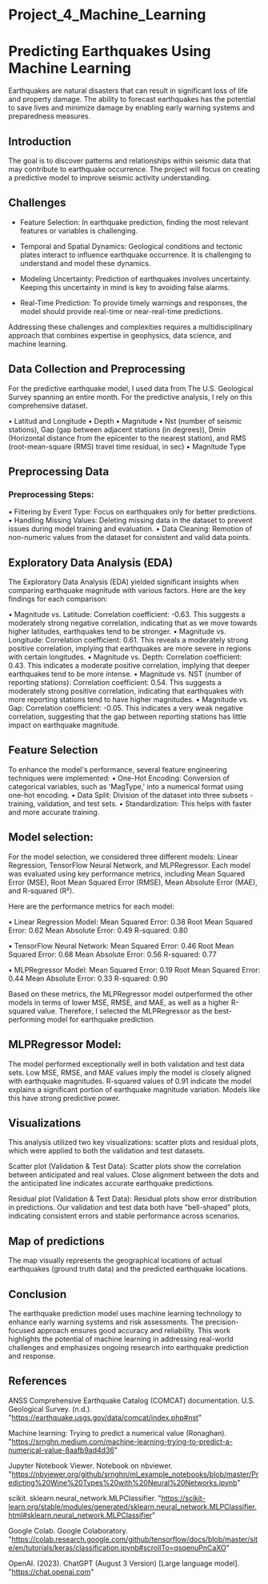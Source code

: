 # Project_4_Machine_Learning

# Predicting Earthquakes Using Machine Learning

Earthquakes are natural disasters that can result in significant loss of life and property damage. The ability to forecast earthquakes has the potential to save lives and minimize damage by enabling early warning systems and preparedness measures.

## Introduction
The goal is to discover patterns and relationships within seismic data that may contribute to earthquake occurrence. The project will focus on creating a predictive model to improve seismic activity understanding.

## Challenges
- Feature Selection:  In earthquake prediction, finding the most relevant features or variables is challenging.

- Temporal and Spatial Dynamics: Geological conditions and tectonic plates interact to influence earthquake occurrence. It is challenging to understand and model these dynamics.

- Modeling Uncertainty: Prediction of earthquakes involves uncertainty. Keeping this uncertainty in mind is key to avoiding false alarms.

- Real-Time Prediction: To provide timely warnings and responses, the model should provide real-time or near-real-time predictions.

Addressing these challenges and complexities requires a multidisciplinary approach that combines expertise in geophysics, data science, and machine learning.

## Data Collection and Preprocessing
For the predictive earthquake model, I used data from The U.S. Geological Survey spanning an entire month. For the predictive analysis, I rely on this comprehensive dataset.

•	Latitud and Longitude 
•	Depth 
•	Magnitude
•	Nst (number of seismic stations), Gap (gap between adjacent stations (in degrees)), Dmin (Horizontal distance from the epicenter to the nearest station), and RMS (root-mean-square (RMS) travel time residual, in sec)
•	Magnitude Type


## Preprocessing Data
### Preprocessing Steps:
•	Filtering by Event Type: Focus on earthquakes only for better predictions.
•	Handling Missing Values: Deleting missing data in the dataset to prevent issues during model training and evaluation.
•	Data Cleaning:  Remotion of non-numeric values from the dataset for consistent and valid data points.

## Exploratory Data Analysis (EDA)
The Exploratory Data Analysis (EDA) yielded significant insights when comparing earthquake magnitude with various factors. Here are the key findings for each comparison:

•	Magnitude vs. Latitude: 
Correlation coefficient: -0.63. 
This suggests a moderately strong negative correlation, indicating that as we move towards higher latitudes, earthquakes tend to be stronger.
•	Magnitude vs. Longitude: 
Correlation coefficient: 0.61. 
This reveals a moderately strong positive correlation, implying that earthquakes are more severe in regions with certain longitudes.
•	Magnitude vs. Depth: 
Correlation coefficient: 0.43. 
This indicates a moderate positive correlation, implying     that deeper earthquakes tend to be more intense.
•	Magnitude vs. NST (number of reporting stations):
Correlation coefficient: 0.54. 
This suggests a moderately strong positive correlation, indicating that earthquakes with more reporting stations tend to have higher magnitudes.
•	Magnitude vs. Gap: 
Correlation coefficient: -0.05. 
This indicates a very weak negative correlation, suggesting that the gap between reporting stations has little impact on earthquake magnitude.

## Feature Selection
To enhance the model's performance, several feature engineering techniques were implemented:
•	One-Hot Encoding: Conversion of categorical variables, such as 'MagType,' into a numerical format using one-hot encoding. 
•	Data Split: Division of the dataset into three subsets - training, validation, and test sets.
•	Standardization: This helps with faster and more accurate training.

## Model selection:

For the model selection, we considered three different models: Linear Regression, TensorFlow Neural Network, and MLPRegressor. Each model was evaluated using key performance metrics, including Mean Squared Error (MSE), Root Mean Squared Error (RMSE), Mean Absolute Error (MAE), and R-squared (R²).

Here are the performance metrics for each model:

•	Linear Regression Model:
Mean Squared Error: 0.38
Root Mean Squared Error: 0.62
Mean Absolute Error: 0.49
R-squared: 0.80

•	TensorFlow Neural Network:
Mean Squared Error: 0.46
Root Mean Squared Error: 0.68
Mean Absolute Error: 0.56
R-squared: 0.77

•	MLPRegressor Model:
Mean Squared Error: 0.19
Root Mean Squared Error: 0.44
Mean Absolute Error: 0.33
R-squared: 0.90

Based on these metrics, the MLPRegressor model outperformed the other models in terms of lower MSE, RMSE, and MAE, as well as a higher R-squared value. Therefore, I selected the MLPRegressor as the best-performing model for earthquake prediction.

## MLPRegressor Model:
The model performed exceptionally well in both validation and test data sets. Low MSE, RMSE, and MAE values imply the model is closely aligned with earthquake magnitudes. R-squared values of 0.91 indicate the model explains a significant portion of earthquake magnitude variation. Models like this have strong predictive power.

## Visualizations
This analysis utilized two key visualizations: scatter plots and residual plots, which were applied to both the validation and test datasets.

Scatter plot (Validation & Test Data):
Scatter plots show the correlation between anticipated and real values. Close alignment between the dots and the anticipated line indicates accurate earthquake predictions.

Residual plot (Validation & Test Data):
Residual plots show error distribution in predictions. Our validation and test data both have "bell-shaped" plots, indicating consistent errors and stable performance across scenarios.

## Map of predictions
The map visually represents the geographical locations of actual earthquakes (ground truth data) and the predicted earthquake locations.


## Conclusion
The earthquake prediction model uses machine learning technology to enhance early warning systems and risk assessments. The precision-focused approach ensures good accuracy and reliability. This work highlights the potential of machine learning in addressing real-world challenges and emphasizes ongoing research into earthquake prediction and response.

## References

ANSS Comprehensive Earthquake Catalog (COMCAT) documentation. U.S. Geological Survey. (n.d.). "https://earthquake.usgs.gov/data/comcat/index.php#nst"

Machine learning: Trying to predict a numerical value (Ronaghan). "https://srnghn.medium.com/machine-learning-trying-to-predict-a-numerical-value-8aafb9ad4d36"

Jupyter Notebook Viewer. Notebook on nbviewer. "https://nbviewer.org/github/srnghn/ml_example_notebooks/blob/master/Predicting%20Wine%20Types%20with%20Neural%20Networks.ipynb"

scikit. sklearn.neural_network.MLPClassifier. "https://scikit-learn.org/stable/modules/generated/sklearn.neural_network.MLPClassifier.html#sklearn.neural_network.MLPClassifier"


Google Colab. Google Colaboratory. "https://colab.research.google.com/github/tensorflow/docs/blob/master/site/en/tutorials/keras/classification.ipynb#scrollTo=qsqenuPnCaXO"

OpenAI. (2023). ChatGPT (August 3 Version) [Large language model]. "https://chat.openai.com"



